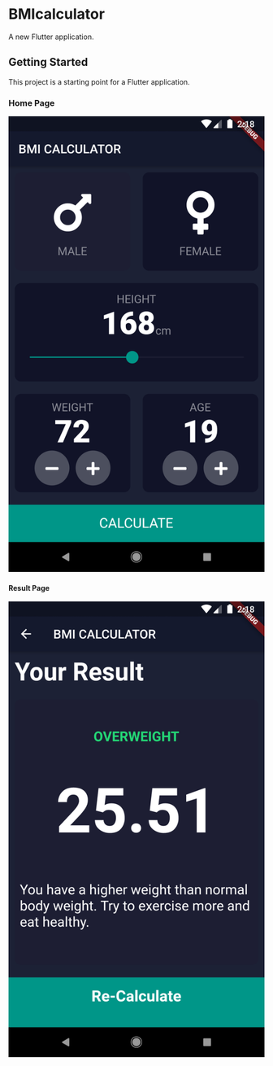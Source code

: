 # BMIcalculator

A new Flutter application.

## Getting Started

This project is a starting point for a Flutter application.

### Home Page 

![](images/home.png)

#### Result Page

![](images/result.png)


